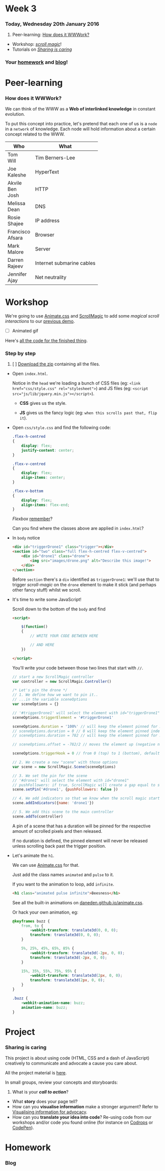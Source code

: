 # Week 3

### Today, Wednesday 20th January 2016

1. Peer-learning: [How does it WWWork?](#peer-learning)
* Workshop: [*scroll magic*](#workshop)! 
* Tutorials on [*Sharing is caring*](#project)

<!--

* BONUS: Principles of programming
 
-->

### Your [homework](#homework) and [blog](#blog)!


# Peer-learning

### How does it WWWork?

We can think of the WWW as a **Web of interlinked knowledge** in constant evolution.

To put this concept into practice, let's pretend that each one of us is a `node` in a `network` of knowledge. Each node will hold information about a certain concept related to the WWW. 

Who | What
--- | -----------
Tom<br>Will | Tim Berners-Lee 
Joe<br>Kaleshe | HyperText
Akvile<br>Ben<br>Josh | HTTP
Melissa<br>Dean | DNS
Rosie<br>Shajee | IP address
Francisco<br>Afsara | Browser
Mark<br>Malore | Server
Darren<br>Rajeev | Internet submarine cables  
Jennifer<br>Ajay | Net neutrality


# Workshop

<!--

### Principles of Programming

- [ ] [JavaScript for cats](http://jsforcats.com/)

animate_css.html
callback_duration.html
bezier_path_animation.html

https://daneden.github.io/animate.css/

-->

We're going to use [Animate.css](https://daneden.github.io/animate.css/) and [ScrollMagic](http://scrollmagic.io) to add some *magical scroll interactions* to our [previous demo](../01#workshop).

- [ ] Animated gif

Here's [all the code for the finished thing](../../resources/scroll-magic).

### Step by step

1. [ ] [Download the zip]() containing all the files.
* Open `index.html`.   
  
	Notice in the `head` we're loading a bunch of CSS files (eg: `<link href="css/style.css" rel="stylesheet">`) and JS files (eg: `<script src="js/lib/jquery.min.js"></script>`).  
  
	* **CSS** gives us the style.
	
	* **JS** gives us the fancy logic (eg: `when this scrolls past that, flip it`).  

* Open `css/style.css` and find the following code:  
	
	```css
	.flex-h-centred
	{
		display: flex;
		justify-content: center; 
	}
	
	.flex-v-centred
	{
		display: flex;
		align-items: center;
	}
	
	.flex-v-bottom
	{
		display: flex;
		align-items: flex-end;
	}  
	```	
	
	*Flexbox* [remember](http://flexboxfroggy.com)?
	
	Can you find where the classes above are applied in `index.html`?
* In `body` notice
	
	```html
	<div id="triggerDrone1" class="trigger"></div>
	<section id="two" class="full flex-h-centred flex-v-centred">
		<div id="drone1" class="drone">
			<img src="images/drone.png" alt="Describe this image!">
		</div>
	</section>
	```	  
  
	Before `section` there's a `div` identified as `triggerDrone1`: we'll use that to trigger *scroll-magic* on the `drone` element to make it stick (and perhaps other fancy stuff) whilst we scroll.
* It's time to write some JavaScript!  
  
	Scroll down to the bottom of the `body` and find
	```html
	<script>
	
		$(function() 
		{
			// WRITE YOUR CODE BETWEEN HERE

			// AND HERE
		})

	</script>
	```
	
	You'll write your code between those two lines that start with	 `//`.
	
	```js
	// start a new ScrollMagic controller
	var controller = new ScrollMagic.Controller()

	/* Let's pin the drone */
	// 1. We define how we want to pin it..
	// ...in the variable sceneOptions
	var sceneOptions = {}
	
	// '#triggerDrone1' will select the element with id="triggerDrone1"
	sceneOptions.triggerElement = '#triggerDrone1'
	
	sceneOptions.duration = '100%' // will keep the element pinned for X% of the browser's height
	// sceneOptions.duration = 0 // 0 will keep the element pinned indefinitely	
	// sceneOptions.duration = 782 // will keep the element pinned for X pixels

	// sceneOptions.offset = -782/2 // moves the element up (negative number) or down (positive). Pixels only, no percentages
	
	sceneOptions.triggerHook = 0 // from 0 (top) to 1 (bottom), default to center (0.5)
	
	// 2. We create a new "scene" with those options
	var scene = new ScrollMagic.Scene(sceneOptions)
	
	// 3. We set the pin for the scene
	// '#drone1' will select the element with id="drone1"
	// pushFollowers: if true, ScrollMagic will create a gap equal to sceneOptions.duration after the pinned element 
	scene.setPin('#drone1', {pushFollowers: false })
	
	// 4. We add indicators so that we know when the scroll magic starts and ends 
	scene.addIndicators({name: 'drone1'})
	
	// 5. We add this scene to the main controller
	scene.addTo(controller)
	```	
	
	A pin of a scene that has a duration will be pinned for the respective amount of scrolled pixels and then released.

	If no duration is defined, the pinned element will never be released unless scrolling back past the trigger position.  
* Let's animate the `h1`. 
	
	We can use [Animate.css](https://daneden.github.io/animate.css/) for that. 
	
	Just add the class names `animated` and `pulse` to it.
	
	If you want to the animation to loop, add `infinite`.
	```html
	<h1 class="animated pulse infinite">Beesness</h1>
	```
	
	See all the built-in animations on [daneden.github.io/animate.css](https://daneden.github.io/animate.css/).
	
	Or hack your own animation, eg:
	
	```css
	@keyframes buzz {
		from, to {
			-webkit-transform: translate3d(0, 0, 0);
			transform: translate3d(0, 0, 0);
		}
	
		5%, 25%, 45%, 65%, 85% {
			-webkit-transform: translate3d(-2px, 0, 0);
			transform: translate3d(-2px, 0, 0);
		}
	
		15%, 35%, 55%, 75%, 95% {
			-webkit-transform: translate3d(2px, 0, 0);
			transform: translate3d(2px, 0, 0);
		}
	}
	
	.buzz {
		-webkit-animation-name: buzz;
		animation-name: buzz;
	}
	```
	
# Project

### Sharing is caring

This project is about using code (HTML, CSS and a dash of JavaScript) creatively to communicate and advocate a cause you care about.

All the project material is [here](../../projects/sharing-is-caring).

In small groups, review your concepts and storyboards:

1. What is your ***call to action***?
* What **story** does your page tell?  
* How can you **visualise information** make a stronger argument? Refer to [Visualising information for advocacy](http://visualisingadvocacy.org/).
* How can you **translate your idea into code**? Re-using code from our workshops and/or code you found online (for instance on [Codrops](http://tympanus.net/codrops/category/tutorials/) or [CodePen](http://codepen.io/)).  


# Homework

### Blog 